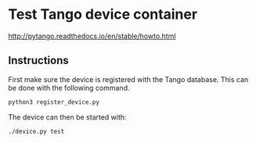 # Test Tango device container

<http://pytango.readthedocs.io/en/stable/howto.html>

## Instructions

First make sure the device is registered with the Tango database.
This can be done with the following command.
 
```bash
python3 register_device.py
```

The device can then be started with: 

```bash
./device.py test
```
